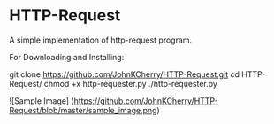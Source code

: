 # HTTP-Request
A simple implementation of http-request program.

For Downloading and Installing:

git clone https://github.com/JohnKCherry/HTTP-Request.git
cd HTTP-Request/
chmod +x http-requester.py
./http-requester.py

![Sample Image]
(https://github.com/JohnKCherry/HTTP-Request/blob/master/sample_image.png)
